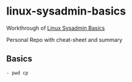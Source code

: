 # linux-sysadmin-basics

Workthrough of [Linux Sysadmin Basics](https://www.youtube.com/playlist?list=PLtK75qxsQaMLZSo7KL-PmiRarU7hrpnwK)

Personal Repo with cheat-sheet and summary

## Basics
    - pwd cp 